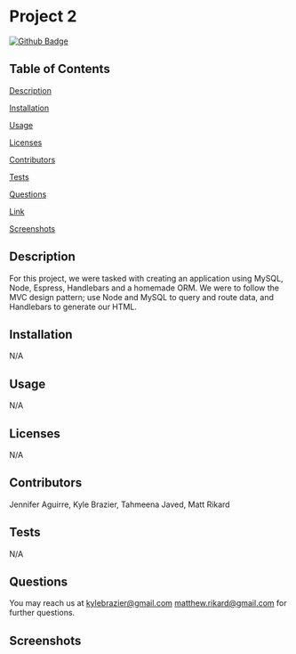 # Project 2


[![Github Badge](https://img.shields.io/badge/GitHub-Profile-blueviolet?style=plastic&logo=appveyor)](https://github.com/tjaved12)


## Table of Contents


[Description](#Description)

[Installation](#Installation)

[Usage](#Usage)

[Licenses](#Licenses)

[Contributors](#Contributors)

[Tests](#Tests)

[Questions](#Questions)

[Link](#Link)

[Screenshots](#Screenshots)

## Description

For this project, we were tasked with creating an application using MySQL, Node, Espress, Handlebars and a homemade ORM. We were to follow the MVC design pattern; use Node and MySQL to query and route data, and Handlebars to generate our HTML.


## Installation

N/A


## Usage

N/A


## Licenses

N/A


## Contributors

Jennifer Aguirre, Kyle Brazier, Tahmeena Javed, Matt Rikard


## Tests

N/A

## Questions

You may reach us at kylebrazier@gmail.com matthew.rikard@gmail.com for further questions.

## Screenshots
<!-- ![screenshot1](./public/assets/images/2020-09-24.png) -->

